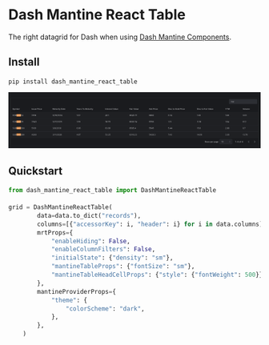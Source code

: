 
# Dash Mantine React Table

The right datagrid for Dash when using [Dash Mantine Components](http://dash-mantine-components.com).

## Install

```shell
pip install dash_mantine_react_table
```

<img src="https://raw.githubusercontent.com/snehilvj/dash-mantine-react-table/master/assets/dmrt.png">

## Quickstart

```python
from dash_mantine_react_table import DashMantineReactTable

grid = DashMantineReactTable(
        data=data.to_dict("records"),
        columns=[{"accessorKey": i, "header": i} for i in data.columns],
        mrtProps={
            "enableHiding": False,
            "enableColumnFilters": False,
            "initialState": {"density": "sm"},
            "mantineTableProps": {"fontSize": "sm"},
            "mantineTableHeadCellProps": {"style": {"fontWeight": 500}},
        },
        mantineProviderProps={
            "theme": {
                "colorScheme": "dark",
            },
        },
    )
```
